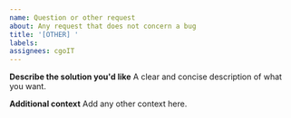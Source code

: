 ```yaml
---
name: Question or other request
about: Any request that does not concern a bug
title: '[OTHER] '
labels:
assignees: cgoIT
---
```


**Describe the solution you'd like**
A clear and concise description of what you want.

**Additional context**
Add any other context here.
